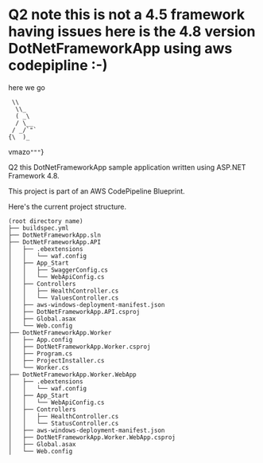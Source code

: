 # Q2 note this is not a 4.5 framework having issues here is the 4.8 version DotNetFrameworkApp using aws  codepipline :-)


here we go 


     \\
      \\_
      ( _\
      / \__
     / _/`"`
    {\  )_
vmazo`"""`}

Q2 this DotNetFrameworkApp sample application written using ASP.NET Framework 4.8.

This project is part of an AWS CodePipeline Blueprint.

Here's the current project structure.
```
(root directory name)
├── buildspec.yml
├── DotNetFrameworkApp.sln
├── DotNetFrameworkApp.API
│   ├── .ebextensions
│   │   └── waf.config
│   ├── App_Start
│   │   ├── SwaggerConfig.cs
│   │   └── WebApiConfig.cs
│   ├── Controllers
│   │   ├── HealthController.cs
│   │   └── ValuesController.cs
│   ├── aws-windows-deployment-manifest.json
│   ├── DotNetFrameworkApp.API.csproj
│   ├── Global.asax
│   └── Web.config
├── DotNetFrameworkApp.Worker
│   ├── App.config
│   ├── DotNetFrameworkApp.Worker.csproj
│   ├── Program.cs
│   ├── ProjectInstaller.cs
│   └── Worker.cs
├── DotNetFrameworkApp.Worker.WebApp
│   ├── .ebextensions
│   │   └── waf.config
│   ├── App_Start
│   │   └── WebApiConfig.cs
│   ├── Controllers
│   │   ├── HealthController.cs
│   │   └── StatusController.cs
│   ├── aws-windows-deployment-manifest.json
│   ├── DotNetFrameworkApp.Worker.WebApp.csproj
│   ├── Global.asax
│   └── Web.config
```
